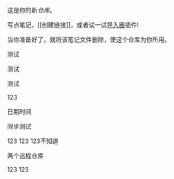 这是你的新*仓库*。

写点笔记，[[创建链接]]，或者试一试[导入器](https://help.obsidian.md/Plugins/Importer)插件!

当你准备好了，就将该笔记文件删除，使这个仓库为你所用。

测试

测试

测试

123

日期时间

同步测试

123
123
123不知道

两个远程仓库

123
123

